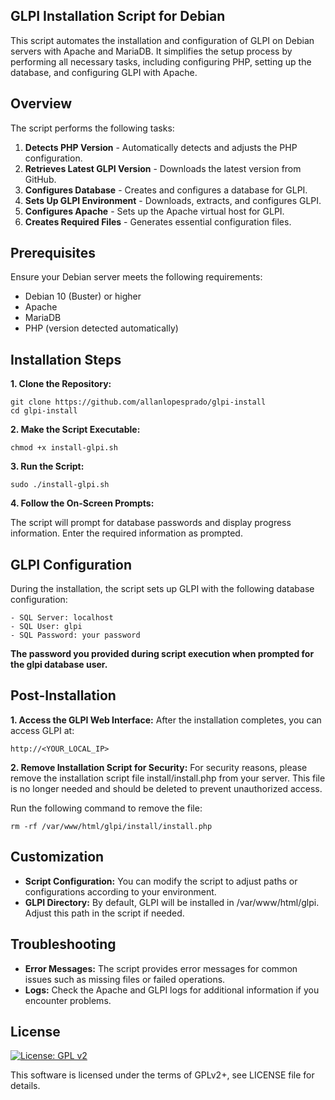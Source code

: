 ## GLPI Installation Script for Debian
This script automates the installation and configuration of GLPI on Debian servers with Apache and MariaDB. It simplifies the setup process by performing all necessary tasks, including configuring PHP, setting up the database, and configuring GLPI with Apache.

## Overview
The script performs the following tasks:

1. **Detects PHP Version** - Automatically detects and adjusts the PHP configuration.
2. **Retrieves Latest GLPI Version** - Downloads the latest version from GitHub.
3. **Configures Database** - Creates and configures a database for GLPI.
4. **Sets Up GLPI Environment** - Downloads, extracts, and configures GLPI.
5. **Configures Apache** - Sets up the Apache virtual host for GLPI.
6. **Creates Required Files** - Generates essential configuration files.

## Prerequisites
Ensure your Debian server meets the following requirements:

- Debian 10 (Buster) or higher
- Apache
- MariaDB
- PHP (version detected automatically)

## Installation Steps

**1. Clone the Repository:**

```
git clone https://github.com/allanlopesprado/glpi-install
cd glpi-install
```

**2. Make the Script Executable:**

```
chmod +x install-glpi.sh
```

**3. Run the Script:**

```
sudo ./install-glpi.sh
```

**4. Follow the On-Screen Prompts:**

The script will prompt for database passwords and display progress information. Enter the required information as prompted.

## GLPI Configuration
During the installation, the script sets up GLPI with the following database configuration:

```
- SQL Server: localhost
- SQL User: glpi
- SQL Password: your password
```
**The password you provided during script execution when prompted for the glpi database user.**


## Post-Installation
**1. Access the GLPI Web Interface:**
After the installation completes, you can access GLPI at:

```
http://<YOUR_LOCAL_IP>
```

**2. Remove Installation Script for Security:**
For security reasons, please remove the installation script file install/install.php from your server. This file is no longer needed and should be deleted to prevent unauthorized access.

Run the following command to remove the file:

```
rm -rf /var/www/html/glpi/install/install.php
```

## Customization
- **Script Configuration:** You can modify the script to adjust paths or configurations according to your environment.
- **GLPI Directory:** By default, GLPI will be installed in /var/www/html/glpi. Adjust this path in the script if needed.

## Troubleshooting
- **Error Messages:** The script provides error messages for common issues such as missing files or failed operations.
- **Logs:** Check the Apache and GLPI logs for additional information if you encounter problems.

## License

[![License: GPL v2](https://img.shields.io/badge/License-GPL%20v2-blue.svg)](https://www.gnu.org/licenses/old-licenses/gpl-2.0.en.html)

This software is licensed under the terms of GPLv2+, see LICENSE file for
details.

